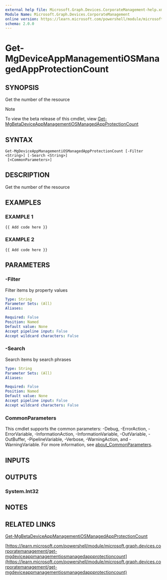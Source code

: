 ```yaml
---
external help file: Microsoft.Graph.Devices.CorporateManagement-help.xml
Module Name: Microsoft.Graph.Devices.CorporateManagement
online version: https://learn.microsoft.com/powershell/module/microsoft.graph.devices.corporatemanagement/get-mgdeviceappmanagementiosmanagedappprotectioncount
schema: 2.0.0
---
```


# Get-MgDeviceAppManagementiOSManagedAppProtectionCount

## SYNOPSIS
Get the number of the resource

> [!NOTE]
> To view the beta release of this cmdlet, view [Get-MgBetaDeviceAppManagementiOSManagedAppProtectionCount](/powershell/module/Microsoft.Graph.Beta.Devices.CorporateManagement/Get-MgBetaDeviceAppManagementiOSManagedAppProtectionCount?view=graph-powershell-beta)

## SYNTAX

```
Get-MgDeviceAppManagementiOSManagedAppProtectionCount [-Filter <String>] [-Search <String>]
 [<CommonParameters>]
```

## DESCRIPTION
Get the number of the resource

## EXAMPLES

### EXAMPLE 1
```
{{ Add code here }}
```

### EXAMPLE 2
```
{{ Add code here }}
```

## PARAMETERS

### -Filter
Filter items by property values

```yaml
Type: String
Parameter Sets: (All)
Aliases:

Required: False
Position: Named
Default value: None
Accept pipeline input: False
Accept wildcard characters: False
```

### -Search
Search items by search phrases

```yaml
Type: String
Parameter Sets: (All)
Aliases:

Required: False
Position: Named
Default value: None
Accept pipeline input: False
Accept wildcard characters: False
```

### CommonParameters
This cmdlet supports the common parameters: -Debug, -ErrorAction, -ErrorVariable, -InformationAction, -InformationVariable, -OutVariable, -OutBuffer, -PipelineVariable, -Verbose, -WarningAction, and -WarningVariable. For more information, see [about_CommonParameters](http://go.microsoft.com/fwlink/?LinkID=113216).

## INPUTS

## OUTPUTS

### System.Int32
## NOTES

## RELATED LINKS
[Get-MgBetaDeviceAppManagementiOSManagedAppProtectionCount](/powershell/module/Microsoft.Graph.Beta.Devices.CorporateManagement/Get-MgBetaDeviceAppManagementiOSManagedAppProtectionCount?view=graph-powershell-beta)

[https://learn.microsoft.com/powershell/module/microsoft.graph.devices.corporatemanagement/get-mgdeviceappmanagementiosmanagedappprotectioncount](https://learn.microsoft.com/powershell/module/microsoft.graph.devices.corporatemanagement/get-mgdeviceappmanagementiosmanagedappprotectioncount)



